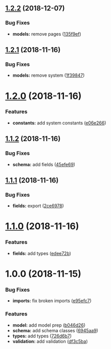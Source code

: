 ## [1.2.2](https://github.com/tipeio/schema/compare/v1.2.1...v1.2.2) (2018-12-07)


### Bug Fixes

* **models:** remove pages ([135f9ef](https://github.com/tipeio/schema/commit/135f9ef))

## [1.2.1](https://github.com/tipeio/schema/compare/v1.2.0...v1.2.1) (2018-11-16)


### Bug Fixes

* **models:** remove system ([1f39847](https://github.com/tipeio/schema/commit/1f39847))

# [1.2.0](https://github.com/tipeio/schema/compare/v1.1.2...v1.2.0) (2018-11-16)


### Features

* **constants:** add system constants ([e06e266](https://github.com/tipeio/schema/commit/e06e266))

## [1.1.2](https://github.com/tipeio/schema/compare/v1.1.1...v1.1.2) (2018-11-16)


### Bug Fixes

* **schema:** add fields ([45efe69](https://github.com/tipeio/schema/commit/45efe69))

## [1.1.1](https://github.com/tipeio/schema/compare/v1.1.0...v1.1.1) (2018-11-16)


### Bug Fixes

* **fields:** export ([2ce6978](https://github.com/tipeio/schema/commit/2ce6978))

# [1.1.0](https://github.com/tipeio/schema/compare/v1.0.0...v1.1.0) (2018-11-16)


### Features

* **fields:** add types ([edee72b](https://github.com/tipeio/schema/commit/edee72b))

# 1.0.0 (2018-11-15)


### Bug Fixes

* **imports:** fix broken imports ([e95efc7](https://github.com/tipeio/schema/commit/e95efc7))


### Features

* **model:** add model prep ([b046d26](https://github.com/tipeio/schema/commit/b046d26))
* **schema:** add schema classes ([6945aa9](https://github.com/tipeio/schema/commit/6945aa9))
* **types:** add types ([726d6b7](https://github.com/tipeio/schema/commit/726d6b7))
* **validation:** add validation ([df3c5ba](https://github.com/tipeio/schema/commit/df3c5ba))
